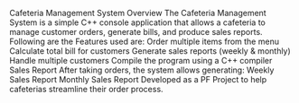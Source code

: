 Cafeteria Management System
Overview
The Cafeteria Management System is a simple C++ console application that allows a cafeteria to manage customer orders, generate bills, and produce sales reports.
Following are the Features used are:
 Order multiple items from the menu
 Calculate total bill for customers
 Generate sales reports (weekly & monthly)
 Handle multiple customers
Compile the program using a C++ compiler
 Sales Report
After taking orders, the system allows generating:
 Weekly Sales Report
 Monthly Sales Report
Developed as a PF Project to help cafeterias streamline their order process.
